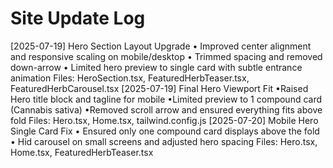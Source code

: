 # Site Update Log

[2025-07-19] Hero Section Layout Upgrade
• Improved center alignment and responsive scaling on mobile/desktop
• Trimmed spacing and removed down-arrow
• Limited hero preview to single card with subtle entrance animation
Files: HeroSection.tsx, FeaturedHerbTeaser.tsx, FeaturedHerbCarousel.tsx
[2025-07-19] Final Hero Viewport Fit
•Raised Hero title block and tagline for mobile
•Limited preview to 1 compound card (Cannabis sativa)
•Removed scroll arrow and ensured everything fits above fold
Files: Hero.tsx, Home.tsx, tailwind.config.js
[2025-07-20] Mobile Hero Single Card Fix
• Ensured only one compound card displays above the fold
• Hid carousel on small screens and adjusted hero spacing
Files: Hero.tsx, Home.tsx, FeaturedHerbTeaser.tsx
